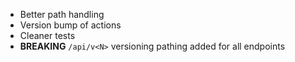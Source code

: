 - Better path handling
- Version bump of actions
- Cleaner tests
- **BREAKING** `/api/v<N>` versioning pathing added for all endpoints